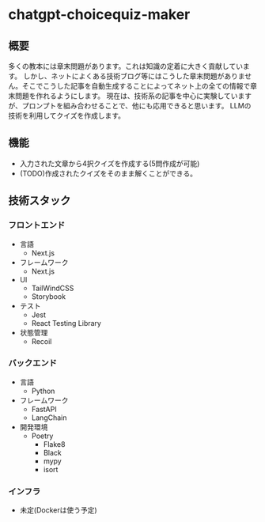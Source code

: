 # chatgpt-choicequiz-maker

## 概要
多くの教本には章末問題があります。これは知識の定着に大きく貢献しています。
しかし、ネットによくある技術ブログ等にはこうした章末問題がありません。そこでこうした記事を自動生成することによってネット上の全ての情報で章末問題を作れるようにします。
現在は、技術系の記事を中心に実験していますが、プロンプトを組み合わせることで、他にも応用できると思います。
LLMの技術を利用してクイズを作成します。

## 機能
- 入力された文章から4択クイズを作成する(5問作成が可能)
- (TODO)作成されたクイズをそのまま解くことができる。

## 技術スタック

### フロントエンド
- 言語
    - Next.js
- フレームワーク
    - Next.js
- UI
    - TailWindCSS
    - Storybook
- テスト
  - Jest
  - React Testing Library
- 状態管理
    - Recoil

### バックエンド
- 言語
  - Python
- フレームワーク
  - FastAPI
  - LangChain
- 開発環境
  - Poetry
    - Flake8
    - Black
    - mypy
    - isort

### インフラ
- 未定(Dockerは使う予定)

 

 


